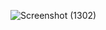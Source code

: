 ![Screenshot (1302)](https://user-images.githubusercontent.com/99662592/157843198-4282ac32-dd1c-46ee-b1c4-1e4300b72736.png)
